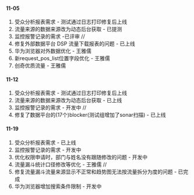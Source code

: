 #### 11-05
1. 受众分析报表需求 - 测试通过日志打印修复后上线
2. 流量来源的数据来源改为动态后台获取 - 已提测
3. 监控报警记录的需求 -已评审
//
1. 修复外部数据平台 DSP 流量下载报表的问题 - 已上线
2. 华为浏览器对外数据优化 - 王雅儒
3. 新request_pos_list位置字段优化 - 王雅儒
4. 创奇优质流量 - 王雅儒

#### 11-12
1. 受众分析报表需求 - 测试通过日志打印修复后上线
2. 流量来源的数据来源改为动态后台获取 - 已上线
3. 监控报警记录的需求 - 开发中
// 
1. 修复了数据平台的(17个)blocker(测试组增加了sonar扫描) - 已上线

#### 11-19
1. 受众分析报表需求 - 已上线
2. 监控报警记录的需求 - 开发中
3. 优化权限申请时，部门与姓名没有跟随修改的问题 - 开发中
4. 流量漏斗统计口径修改等优化 - 王雅儒
// 
1. 修复流量漏斗流量来源显示不正常和趋势图无法按流量拆分为度的问题 - 已完成
2. 华为浏览器增加搜索条件限制 - 开发中